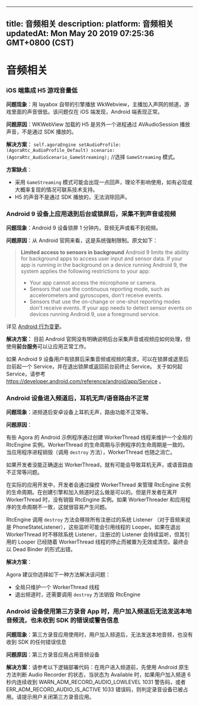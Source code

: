 
---
title: 音频相关
description: 
platform: 音频相关
updatedAt: Mon May 20 2019 07:25:36 GMT+0800 (CST)
---
# 音频相关
### iOS 端集成 H5 游戏音量低

**问题现象**：用 layabox 自带的引擎播放 WkWebview，主播加入声网的频道，游戏里面的声音很低。该问题仅在 iOS 端发现，Android 端表现正常。

**问题原因**：WKWebView 加载的 H5 是另外一个进程通过 AVAudioSession 播放声音，不是通过 SDK 播放的。

**解决方案**：
`self.agoraEngine setAudioProfile:(AgoraRtc_AudioProfile_Default) scenario:(AgoraRtc_AudioScenario_GameStreaming);`  //选择 `GameStreaming` 模式。

**方案缺点**：

* 采用 `GameStreaming` 模式可能会出现一点回声，理论不影响使用，如有必现或大概率复现的情况可联系技术支持。
* H5 的声音不是通过 SDK 播放的，无法消除回声。

### Android 9 设备上应用退到后台或锁屏后，采集不到声音或视频

**问题现象**：Android 9 设备锁屏 1 分钟内，音频无声或看不到视频。

**问题原因**：从 Android 官网来看，这是系统强制限制。原文如下：

> **Limited access to sensors in background**
> Android 9 limits the ability for background apps to access user input and sensor data. If your app is running in the background on a device running Android 9, the system applies the following restrictions to your app:
> * Your app cannot access the microphone or camera.
> * Sensors that use the continuous reporting mode, such as accelerometers and gyroscopes, don't receive events.
> * Sensors that use the on-change or one-shot reporting modes don't receive events.
> If your app needs to detect sensor events on devices running Android 9, use a foreground service.


详见 [Android 行为变更](https://developer.android.com/about/versions/pie/android-9.0-changes-all)。


**解决方案：** 目前 Android 官网没有明确说明后台采集声音或视频应如何处理，但使用**前台服务**可以让应用正常工作。

如果 Android 9 设备用户有锁屏后采集音频或视频的需求，可以在锁屏或退至后台前起一个 Service，并在退出锁屏或返回前台前终止 Service。
关于如何起 Service，请参考 https://developer.android.com/reference/android/app/Service 。

### Android 设备进入频道后，耳机无声/语音路由不正常

**问题现象**：进频道后安卓设备上耳机无声，路由功能不正常等。

**问题原因**：

有些 Agora 的 Android 示例程序通过创建 WorkerThread 线程来维护一个全局的 RtcEngine 实例。WorkerThread 的生命周期与示例程序的生命周期是一致的。当应用程序进程销毁（调用 `destroy` 方法），WorkerThread 也随之消亡。

如果开发者没能正确退出 WorkerThread，就有可能会导致耳机无声，或语音路由不正常等问题。

在实际的应用开发中，开发者会通过操控 WorkerThread 来管理 RtcEngine 实例的生命周期。在创建引擎和加入频道时这么做是可以的。但是开发者在离开 WorkerThread 时，没有销毁 RtcEngine 实例。如果 WorkerThreader 和应用程序的生命周期不一致，这就很容易产生问题。

RtcEngine 调用 `destroy` 方法会移除所有注册过的系统 Listener （对于音频来说是 PhoneStateListener），这些监听可能会引用线程的 Looper。如果在退出 WorkerThread 时不移除系统 Listener，注册过的 Listener 会持续监听，但其引用的 Looper 已经随着 WorkerThread 线程的停止而被置为无效或清空。最终会以 Dead Binder 的形式出错。

**解决方案**：

Agora 建议你选择如下一种方法解决该问题：

- 全局只维护一个 WorkerThread 线程
- 退出频道时，还需要调用 `destroy` 方法销毁 RtcEngine

### Android 设备使用第三方录音 App 时，用户加入频道后无法发送本地音频流，也未收到 SDK 的错误或警告信息

**问题现象**：第三方录音应用使用时，用户加入频道后，无法发送本地音频，也没有收到 SDK 的任何错误信息

**问题原因**：第三方录音应用占用音频设备

**解决方案**：请参考以下逻辑部署代码：在用户进入频道前，先使用 Android 原生方法判断 Audio Recorder 的状态，当状态为 Available 时，如果用户加入频道 6 秒内连续收到 WARN_ADM_RECORD_AUDIO_LOWLEVEL 1031 警告码，或者 ERR_ADM_RECORD_AUDIO_IS_ACTIVE 1033 错误码，则判定录音设备已被占用。请提示用户关闭第三方录音应用。
